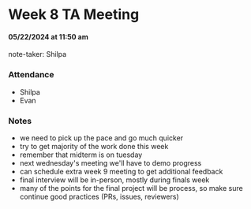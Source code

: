 # Week 8 TA Meeting
#### 05/22/2024 at 11:50 am 
note-taker: Shilpa
### Attendance
- Shilpa
- Evan

### Notes
- we need to pick up the pace and go much quicker
-   try to get majority of the work done this week
-   remember that midterm is on tuesday
- next wednesday's meeting we'll have to demo progress
- can schedule extra week 9 meeting to get additional feedback
- final interview will be in-person, mostly during finals week
- many of the points for the final project will be process, so make sure continue good practices (PRs, issues, reviewers)
